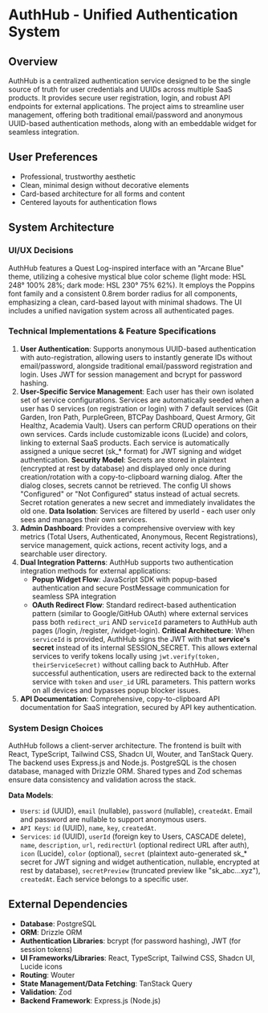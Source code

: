 # AuthHub - Unified Authentication System

## Overview
AuthHub is a centralized authentication service designed to be the single source of truth for user credentials and UUIDs across multiple SaaS products. It provides secure user registration, login, and robust API endpoints for external applications. The project aims to streamline user management, offering both traditional email/password and anonymous UUID-based authentication methods, along with an embeddable widget for seamless integration.

## User Preferences
- Professional, trustworthy aesthetic
- Clean, minimal design without decorative elements
- Card-based architecture for all forms and content
- Centered layouts for authentication flows

## System Architecture

### UI/UX Decisions
AuthHub features a Quest Log-inspired interface with an "Arcane Blue" theme, utilizing a cohesive mystical blue color scheme (light mode: HSL 248° 100% 28%; dark mode: HSL 230° 75% 62%). It employs the Poppins font family and a consistent 0.8rem border radius for all components, emphasizing a clean, card-based layout with minimal shadows. The UI includes a unified navigation system across all authenticated pages.

### Technical Implementations & Feature Specifications
1.  **User Authentication**: Supports anonymous UUID-based authentication with auto-registration, allowing users to instantly generate IDs without email/password, alongside traditional email/password registration and login. Uses JWT for session management and bcrypt for password hashing.
2.  **User-Specific Service Management**: Each user has their own isolated set of service configurations. Services are automatically seeded when a user has 0 services (on registration or login) with 7 default services (Git Garden, Iron Path, PurpleGreen, BTCPay Dashboard, Quest Armory, Git Healthz, Academia Vault). Users can perform CRUD operations on their own services. Cards include customizable icons (Lucide) and colors, linking to external SaaS products. Each service is automatically assigned a unique secret (sk_* format) for JWT signing and widget authentication. **Security Model**: Secrets are stored in plaintext (encrypted at rest by database) and displayed only once during creation/rotation with a copy-to-clipboard warning dialog. After the dialog closes, secrets cannot be retrieved. The config UI shows "Configured" or "Not Configured" status instead of actual secrets. Secret rotation generates a new secret and immediately invalidates the old one. **Data Isolation**: Services are filtered by userId - each user only sees and manages their own services.
3.  **Admin Dashboard**: Provides a comprehensive overview with key metrics (Total Users, Authenticated, Anonymous, Recent Registrations), service management, quick actions, recent activity logs, and a searchable user directory.
4.  **Dual Integration Patterns**: AuthHub supports two authentication integration methods for external applications:
    *   **Popup Widget Flow**: JavaScript SDK with popup-based authentication and secure PostMessage communication for seamless SPA integration
    *   **OAuth Redirect Flow**: Standard redirect-based authentication pattern (similar to Google/GitHub OAuth) where external services pass both `redirect_uri` AND `serviceId` parameters to AuthHub auth pages (/login, /register, /widget-login). **Critical Architecture**: When `serviceId` is provided, AuthHub signs the JWT with that **service's secret** instead of its internal SESSION_SECRET. This allows external services to verify tokens locally using `jwt.verify(token, theirServiceSecret)` without calling back to AuthHub. After successful authentication, users are redirected back to the external service with `token` and `user_id` URL parameters. This pattern works on all devices and bypasses popup blocker issues.
5.  **API Documentation**: Comprehensive, copy-to-clipboard API documentation for SaaS integration, secured by API key authentication.

### System Design Choices
AuthHub follows a client-server architecture. The frontend is built with React, TypeScript, Tailwind CSS, Shadcn UI, Wouter, and TanStack Query. The backend uses Express.js and Node.js. PostgreSQL is the chosen database, managed with Drizzle ORM. Shared types and Zod schemas ensure data consistency and validation across the stack.

**Data Models**:
*   `Users`: `id` (UUID), `email` (nullable), `password` (nullable), `createdAt`. Email and password are nullable to support anonymous users.
*   `API Keys`: `id` (UUID), `name`, `key`, `createdAt`.
*   `Services`: `id` (UUID), `userId` (foreign key to Users, CASCADE delete), `name`, `description`, `url`, `redirectUrl` (optional redirect URL after auth), `icon` (Lucide), `color` (optional), `secret` (plaintext auto-generated sk_* secret for JWT signing and widget authentication, nullable, encrypted at rest by database), `secretPreview` (truncated preview like "sk_abc...xyz"), `createdAt`. Each service belongs to a specific user.

## External Dependencies
*   **Database**: PostgreSQL
*   **ORM**: Drizzle ORM
*   **Authentication Libraries**: bcrypt (for password hashing), JWT (for session tokens)
*   **UI Frameworks/Libraries**: React, TypeScript, Tailwind CSS, Shadcn UI, Lucide icons
*   **Routing**: Wouter
*   **State Management/Data Fetching**: TanStack Query
*   **Validation**: Zod
*   **Backend Framework**: Express.js (Node.js)